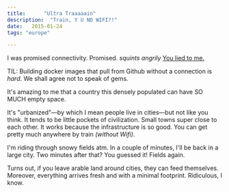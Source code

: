 ```yaml
---
title:      "Ultra Traaaaain"
description:  "Train, Y U NO WIFI?!"
date:   2015-01-24
tags: "europe"

---
```


I was promised connectivity. Promised. *squints angrily* [You lied to me.](http://www.youtube.com/watch?v=o1fnsffCs8E#t=19)

TIL: Building docker images that pull from Github without a connection is _hard_. We shall agree not to speak of gems.

It's amazing to me that a country this densely populated can have SO MUCH empty space.

It's "urbanized"—by which I mean people live in cities—but not like you think. It tends to be little pockets of civilization. Small towns super close to each other. It works because the infrastructure is so good. You can get pretty much anywhere by train *(without Wifi)*.

I'm riding through snowy fields atm. In a couple of minutes, I'll be back in a large city. Two minutes after that? You guessed it! Fields again.

Turns out, if you leave arable land around cities, they can feed themselves. Moreover, everything arrives fresh and with a minimal footprint. Ridiculous, I know.
